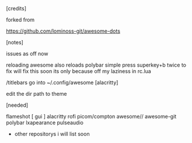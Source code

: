 [credits]

forked from

https://github.com/lominoss-git/awesome-dots

[notes]

issues as off now

reloading awesome also reloads polybar
simple press superkey+b twice to fix
will fix this soon its only because off my laziness in rc.lua

/titlebars go into ~/.config/awesome
[alacritty]

edit the dir path to theme

[needed]

flameshot [ gui ]
alacritty
rofi
picom/compton
awesome// awesome-git
polybar
lxapearance
pulseaudio

- other repositorys i will list soon
